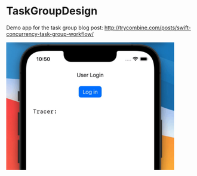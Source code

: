 # TaskGroupDesign

Demo app for the task group blog post: http://trycombine.com/posts/swift-concurrency-task-group-workflow/

<img src="https://raw.githubusercontent.com/icanzilb/TaskGroupDesign/main/assets/task-group-flow-demo.gif" width="450">